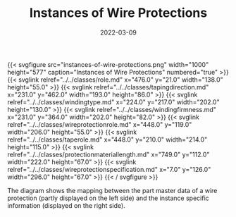 ﻿---
title: Instances of Wire Protections
toc: false
type: specs
layout: diagram
date: "2022-03-09"
draft: false
specification: VEC
version: 2.0.0
documentType: "Recommendation"
elementType: Diagram
classes:
  - Role
  - TapingDirection
  - WindingType
  - WindingFirmness
  - WireProtectionRole
  - TapeRole
  - ProtectionMaterialLength
  - WireProtectionSpecification
menu:
  VEC-2.0.0:    
    parent: instances-of-components
    identifier: instances-of-components/instances-of-wire-protections
    weight: 1007008 

# Prev/next pager order (if `docs_section_pager` enabled in `params.toml`)
weight: 1007008
---
{{< svgfigure src="instances-of-wire-protections.png" width="1000" height="577" caption="Instances of Wire Protections" numbered="true" >}}
  {{< svglink relref="../../classes/role.md" x="476.0" y="21.0" width="138.0" height="55.0" >}}
  {{< svglink relref="../../classes/tapingdirection.md" x="231.0" y="462.0" width="193.0" height="86.0" >}}
  {{< svglink relref="../../classes/windingtype.md" x="224.0" y="217.0" width="202.0" height="130.0" >}}
  {{< svglink relref="../../classes/windingfirmness.md" x="231.0" y="364.0" width="202.0" height="82.0" >}}
  {{< svglink relref="../../classes/wireprotectionrole.md" x="448.0" y="119.0" width="206.0" height="55.0" >}}
  {{< svglink relref="../../classes/taperole.md" x="448.0" y="210.0" width="214.0" height="115.0" >}}
  {{< svglink relref="../../classes/protectionmateriallength.md" x="749.0" y="112.0" width="222.0" height="67.0" >}}
  {{< svglink relref="../../classes/wireprotectionspecification.md" x="7.0" y="126.0" width="296.0" height="67.0" >}}
{{< / svgfigure >}}
<p> The diagram shows the mapping between the part master data of a wire protection (partly displayed on the left side)&#160;and the instance specific information (displayed on the right side).      </p>